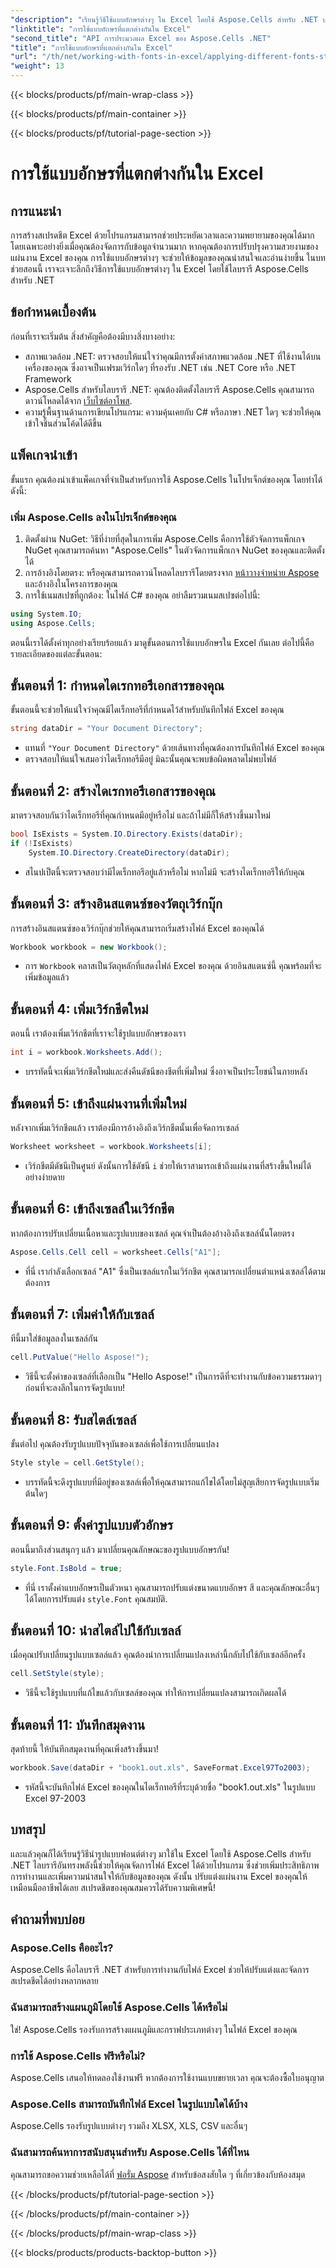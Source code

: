 ```yaml
---
"description": "เรียนรู้วิธีใช้แบบอักษรต่างๆ ใน Excel โดยใช้ Aspose.Cells สำหรับ .NET บทช่วยสอนแบบทีละขั้นตอนเพื่อปรับปรุงการออกแบบสเปรดชีตของคุณ"
"linktitle": "การใช้แบบอักษรที่แตกต่างกันใน Excel"
"second_title": "API การประมวลผล Excel ของ Aspose.Cells .NET"
"title": "การใช้แบบอักษรที่แตกต่างกันใน Excel"
"url": "/th/net/working-with-fonts-in-excel/applying-different-fonts-styles/"
"weight": 13
---
```


{{< blocks/products/pf/main-wrap-class >}}

{{< blocks/products/pf/main-container >}}

{{< blocks/products/pf/tutorial-page-section >}}

# การใช้แบบอักษรที่แตกต่างกันใน Excel

## การแนะนำ
การสร้างสเปรดชีต Excel ด้วยโปรแกรมสามารถช่วยประหยัดเวลาและความพยายามของคุณได้มาก โดยเฉพาะอย่างยิ่งเมื่อคุณต้องจัดการกับข้อมูลจำนวนมาก หากคุณต้องการปรับปรุงความสวยงามของแผ่นงาน Excel ของคุณ การใช้แบบอักษรต่างๆ จะช่วยให้ข้อมูลของคุณน่าสนใจและอ่านง่ายขึ้น ในบทช่วยสอนนี้ เราจะเจาะลึกถึงวิธีการใช้แบบอักษรต่างๆ ใน Excel โดยใช้ไลบรารี Aspose.Cells สำหรับ .NET
## ข้อกำหนดเบื้องต้น
ก่อนที่เราจะเริ่มต้น สิ่งสำคัญคือต้องมีบางสิ่งบางอย่าง:
- สภาพแวดล้อม .NET: ตรวจสอบให้แน่ใจว่าคุณมีการตั้งค่าสภาพแวดล้อม .NET ที่ใช้งานได้บนเครื่องของคุณ ซึ่งอาจเป็นเฟรมเวิร์กใดๆ ที่รองรับ .NET เช่น .NET Core หรือ .NET Framework
- Aspose.Cells สำหรับไลบรารี .NET: คุณต้องติดตั้งไลบรารี Aspose.Cells คุณสามารถดาวน์โหลดได้จาก [เว็บไซต์อาโพส](https://releases-aspose.com/cells/net/). 
- ความรู้พื้นฐานด้านการเขียนโปรแกรม: ความคุ้นเคยกับ C# หรือภาษา .NET ใดๆ จะช่วยให้คุณเข้าใจชิ้นส่วนโค้ดได้ดีขึ้น
## แพ็คเกจนำเข้า
ขั้นแรก คุณต้องนำเข้าแพ็คเกจที่จำเป็นสำหรับการใช้ Aspose.Cells ในโปรเจ็กต์ของคุณ โดยทำได้ดังนี้:
### เพิ่ม Aspose.Cells ลงในโปรเจ็กต์ของคุณ
1. ติดตั้งผ่าน NuGet: วิธีที่ง่ายที่สุดในการเพิ่ม Aspose.Cells คือการใช้ตัวจัดการแพ็กเกจ NuGet คุณสามารถค้นหา "Aspose.Cells" ในตัวจัดการแพ็กเกจ NuGet ของคุณและติดตั้งได้
2. การอ้างอิงโดยตรง: หรือคุณสามารถดาวน์โหลดไลบรารีโดยตรงจาก [หน้าวางจำหน่าย Aspose](https://releases.aspose.com/cells/net/) และอ้างอิงในโครงการของคุณ
3. การใช้เนมสเปซที่ถูกต้อง: ในไฟล์ C# ของคุณ อย่าลืมรวมเนมสเปซต่อไปนี้:
```csharp
using System.IO;
using Aspose.Cells;
```
ตอนนี้เราได้ตั้งค่าทุกอย่างเรียบร้อยแล้ว มาดูขั้นตอนการใช้แบบอักษรใน Excel กันเลย ต่อไปนี้คือรายละเอียดของแต่ละขั้นตอน:
## ขั้นตอนที่ 1: กำหนดไดเรกทอรีเอกสารของคุณ
ขั้นตอนนี้จะช่วยให้แน่ใจว่าคุณมีไดเร็กทอรีที่กำหนดไว้สำหรับบันทึกไฟล์ Excel ของคุณ 
```csharp
string dataDir = "Your Document Directory";
```
- แทนที่ `"Your Document Directory"` ด้วยเส้นทางที่คุณต้องการบันทึกไฟล์ Excel ของคุณ
- ตรวจสอบให้แน่ใจเสมอว่าไดเร็กทอรีมีอยู่ มิฉะนั้นคุณจะพบข้อผิดพลาดไม่พบไฟล์
## ขั้นตอนที่ 2: สร้างไดเรกทอรีเอกสารของคุณ
มาตรวจสอบกันว่าไดเร็กทอรีที่คุณกำหนดมีอยู่หรือไม่ และถ้าไม่มีก็ให้สร้างขึ้นมาใหม่
```csharp
bool IsExists = System.IO.Directory.Exists(dataDir);
if (!IsExists)
    System.IO.Directory.CreateDirectory(dataDir);
```
- สไนปเป็ตนี้จะตรวจสอบว่ามีไดเร็กทอรีอยู่แล้วหรือไม่ หากไม่มี จะสร้างไดเร็กทอรีให้กับคุณ 
## ขั้นตอนที่ 3: สร้างอินสแตนซ์ของวัตถุเวิร์กบุ๊ก
การสร้างอินสแตนซ์ของเวิร์กบุ๊กช่วยให้คุณสามารถเริ่มสร้างไฟล์ Excel ของคุณได้
```csharp
Workbook workbook = new Workbook();
```
- การ `Workbook` คลาสเป็นวัตถุหลักที่แสดงไฟล์ Excel ของคุณ ด้วยอินสแตนซ์นี้ คุณพร้อมที่จะเพิ่มข้อมูลแล้ว
## ขั้นตอนที่ 4: เพิ่มเวิร์กชีตใหม่
ตอนนี้ เราต้องเพิ่มเวิร์กชีตที่เราจะใช้รูปแบบอักษรของเรา
```csharp
int i = workbook.Worksheets.Add();
```

- บรรทัดนี้จะเพิ่มเวิร์กชีตใหม่และส่งคืนดัชนีของชีตที่เพิ่มใหม่ ซึ่งอาจเป็นประโยชน์ในภายหลัง
## ขั้นตอนที่ 5: เข้าถึงแผ่นงานที่เพิ่มใหม่
หลังจากเพิ่มเวิร์กชีตแล้ว เราต้องมีการอ้างอิงถึงเวิร์กชีตนั้นเพื่อจัดการเซลล์
```csharp
Worksheet worksheet = workbook.Worksheets[i];
```

- เวิร์กชีตมีดัชนีเป็นศูนย์ ดังนั้นการใช้ดัชนี `i` ช่วยให้เราสามารถเข้าถึงแผ่นงานที่สร้างขึ้นใหม่ได้อย่างง่ายดาย
## ขั้นตอนที่ 6: เข้าถึงเซลล์ในเวิร์กชีต
หากต้องการปรับเปลี่ยนเนื้อหาและรูปแบบของเซลล์ คุณจำเป็นต้องอ้างอิงถึงเซลล์นั้นโดยตรง
```csharp
Aspose.Cells.Cell cell = worksheet.Cells["A1"];
```

- ที่นี่ เรากำลังเลือกเซลล์ "A1" ซึ่งเป็นเซลล์แรกในเวิร์กชีต คุณสามารถเปลี่ยนตำแหน่งเซลล์ได้ตามต้องการ
## ขั้นตอนที่ 7: เพิ่มค่าให้กับเซลล์
ทีนี้มาใส่ข้อมูลลงในเซลล์กัน
```csharp
cell.PutValue("Hello Aspose!");
```

- วิธีนี้จะตั้งค่าของเซลล์ที่เลือกเป็น "Hello Aspose!" เป็นการดีที่จะทำงานกับข้อความธรรมดาๆ ก่อนที่จะลงลึกในการจัดรูปแบบ!
## ขั้นตอนที่ 8: รับสไตล์เซลล์
ขั้นต่อไป คุณต้องรับรูปแบบปัจจุบันของเซลล์เพื่อใช้การเปลี่ยนแปลง
```csharp
Style style = cell.GetStyle();
```

- บรรทัดนี้จะดึงรูปแบบที่มีอยู่ของเซลล์เพื่อให้คุณสามารถแก้ไขได้โดยไม่สูญเสียการจัดรูปแบบเริ่มต้นใดๆ
## ขั้นตอนที่ 9: ตั้งค่ารูปแบบตัวอักษร
ตอนนี้มาถึงส่วนสนุกๆ แล้ว มาเปลี่ยนคุณลักษณะของรูปแบบอักษรกัน!
```csharp
style.Font.IsBold = true;
```

- ที่นี่ เราตั้งค่าแบบอักษรเป็นตัวหนา คุณสามารถปรับแต่งขนาดแบบอักษร สี และคุณลักษณะอื่นๆ ได้โดยการปรับแต่ง `style.Font` คุณสมบัติ.
## ขั้นตอนที่ 10: นำสไตล์ไปใช้กับเซลล์
เมื่อคุณปรับเปลี่ยนรูปแบบเซลล์แล้ว คุณต้องนำการเปลี่ยนแปลงเหล่านี้กลับไปใช้กับเซลล์อีกครั้ง
```csharp
cell.SetStyle(style);
```

- วิธีนี้จะใช้รูปแบบที่แก้ไขแล้วกับเซลล์ของคุณ ทำให้การเปลี่ยนแปลงสามารถเกิดผลได้
## ขั้นตอนที่ 11: บันทึกสมุดงาน
สุดท้ายนี้ ให้บันทึกสมุดงานที่คุณเพิ่งสร้างขึ้นมา!
```csharp
workbook.Save(dataDir + "book1.out.xls", SaveFormat.Excel97To2003);
```

- รหัสนี้จะบันทึกไฟล์ Excel ของคุณในไดเร็กทอรีที่ระบุด้วยชื่อ "book1.out.xls" ในรูปแบบ Excel 97-2003
## บทสรุป
และแล้วคุณก็ได้เรียนรู้วิธีนำรูปแบบฟอนต์ต่างๆ มาใช้ใน Excel โดยใช้ Aspose.Cells สำหรับ .NET ไลบรารีอันทรงพลังนี้ช่วยให้คุณจัดการไฟล์ Excel ได้ด้วยโปรแกรม ซึ่งช่วยเพิ่มประสิทธิภาพการทำงานและเพิ่มความน่าสนใจให้กับข้อมูลของคุณ ดังนั้น ปรับแต่งแผ่นงาน Excel ของคุณให้เหมือนมืออาชีพได้เลย สเปรดชีตของคุณสมควรได้รับความพิเศษนี้!
## คำถามที่พบบ่อย
### Aspose.Cells คืออะไร?  
Aspose.Cells คือไลบรารี .NET สำหรับการทำงานกับไฟล์ Excel ช่วยให้ปรับแต่งและจัดการสเปรดชีตได้อย่างหลากหลาย
### ฉันสามารถสร้างแผนภูมิโดยใช้ Aspose.Cells ได้หรือไม่  
ใช่! Aspose.Cells รองรับการสร้างแผนภูมิและกราฟประเภทต่างๆ ในไฟล์ Excel ของคุณ
### การใช้ Aspose.Cells ฟรีหรือไม่?  
Aspose.Cells เสนอให้ทดลองใช้งานฟรี หากต้องการใช้งานแบบขยายเวลา คุณจะต้องซื้อใบอนุญาต  
### Aspose.Cells สามารถบันทึกไฟล์ Excel ในรูปแบบใดได้บ้าง  
Aspose.Cells รองรับรูปแบบต่างๆ รวมถึง XLSX, XLS, CSV และอื่นๆ
### ฉันสามารถค้นหาการสนับสนุนสำหรับ Aspose.Cells ได้ที่ไหน  
คุณสามารถขอความช่วยเหลือได้ที่ [ฟอรั่ม Aspose](https://forum.aspose.com/c/cells/9) สำหรับข้อสงสัยใด ๆ ที่เกี่ยวข้องกับห้องสมุด

{{< /blocks/products/pf/tutorial-page-section >}}

{{< /blocks/products/pf/main-container >}}

{{< /blocks/products/pf/main-wrap-class >}}

{{< blocks/products/products-backtop-button >}}